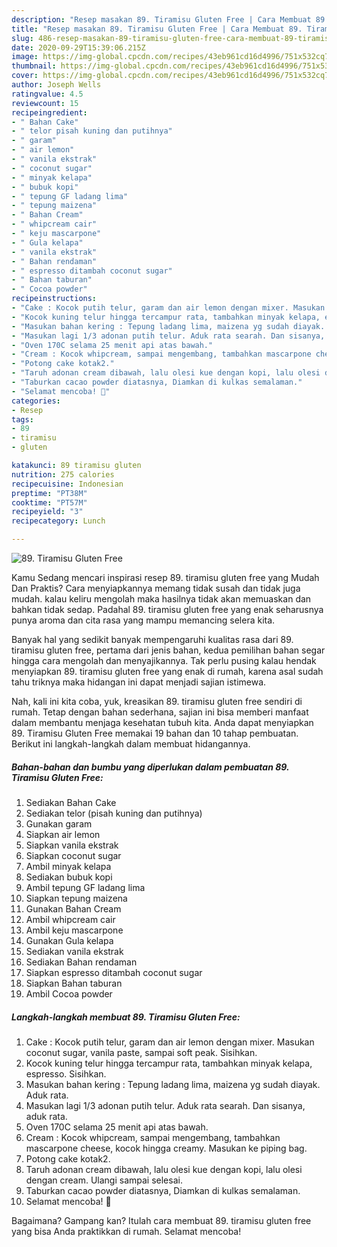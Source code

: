 ```yaml
---
description: "Resep masakan 89. Tiramisu Gluten Free | Cara Membuat 89. Tiramisu Gluten Free Yang Enak Banget"
title: "Resep masakan 89. Tiramisu Gluten Free | Cara Membuat 89. Tiramisu Gluten Free Yang Enak Banget"
slug: 486-resep-masakan-89-tiramisu-gluten-free-cara-membuat-89-tiramisu-gluten-free-yang-enak-banget
date: 2020-09-29T15:39:06.215Z
image: https://img-global.cpcdn.com/recipes/43eb961cd16d4996/751x532cq70/89-tiramisu-gluten-free-foto-resep-utama.jpg
thumbnail: https://img-global.cpcdn.com/recipes/43eb961cd16d4996/751x532cq70/89-tiramisu-gluten-free-foto-resep-utama.jpg
cover: https://img-global.cpcdn.com/recipes/43eb961cd16d4996/751x532cq70/89-tiramisu-gluten-free-foto-resep-utama.jpg
author: Joseph Wells
ratingvalue: 4.5
reviewcount: 15
recipeingredient:
- " Bahan Cake"
- " telor pisah kuning dan putihnya"
- " garam"
- " air lemon"
- " vanila ekstrak"
- " coconut sugar"
- " minyak kelapa"
- " bubuk kopi"
- " tepung GF ladang lima"
- " tepung maizena"
- " Bahan Cream"
- " whipcream cair"
- " keju mascarpone"
- " Gula kelapa"
- " vanila ekstrak"
- " Bahan rendaman"
- " espresso ditambah coconut sugar"
- " Bahan taburan"
- " Cocoa powder"
recipeinstructions:
- "Cake : Kocok putih telur, garam dan air lemon dengan mixer. Masukan coconut sugar, vanila paste, sampai soft peak. Sisihkan."
- "Kocok kuning telur hingga tercampur rata, tambahkan minyak kelapa, espresso. Sisihkan."
- "Masukan bahan kering : Tepung ladang lima, maizena yg sudah diayak. Aduk rata."
- "Masukan lagi 1/3 adonan putih telur. Aduk rata searah. Dan sisanya, aduk rata."
- "Oven 170C selama 25 menit api atas bawah."
- "Cream : Kocok whipcream, sampai mengembang, tambahkan mascarpone cheese, kocok hingga creamy. Masukan ke piping bag."
- "Potong cake kotak2."
- "Taruh adonan cream dibawah, lalu olesi kue dengan kopi, lalu olesi dengan cream. Ulangi sampai selesai."
- "Taburkan cacao powder diatasnya, Diamkan di kulkas semalaman."
- "Selamat mencoba! 🤩"
categories:
- Resep
tags:
- 89
- tiramisu
- gluten

katakunci: 89 tiramisu gluten 
nutrition: 275 calories
recipecuisine: Indonesian
preptime: "PT38M"
cooktime: "PT57M"
recipeyield: "3"
recipecategory: Lunch

---
```



![89. Tiramisu Gluten Free](https://img-global.cpcdn.com/recipes/43eb961cd16d4996/751x532cq70/89-tiramisu-gluten-free-foto-resep-utama.jpg)

Kamu Sedang mencari inspirasi resep 89. tiramisu gluten free yang Mudah Dan Praktis? Cara menyiapkannya memang tidak susah dan tidak juga mudah. kalau keliru mengolah maka hasilnya tidak akan memuaskan dan bahkan tidak sedap. Padahal 89. tiramisu gluten free yang enak seharusnya punya aroma dan cita rasa yang mampu memancing selera kita.



Banyak hal yang sedikit banyak mempengaruhi kualitas rasa dari 89. tiramisu gluten free, pertama dari jenis bahan, kedua pemilihan bahan segar hingga cara mengolah dan menyajikannya. Tak perlu pusing kalau hendak menyiapkan 89. tiramisu gluten free yang enak di rumah, karena asal sudah tahu triknya maka hidangan ini dapat menjadi sajian istimewa.


Nah, kali ini kita coba, yuk, kreasikan 89. tiramisu gluten free sendiri di rumah. Tetap dengan bahan sederhana, sajian ini bisa memberi manfaat dalam membantu menjaga kesehatan tubuh kita. Anda dapat menyiapkan 89. Tiramisu Gluten Free memakai 19 bahan dan 10 tahap pembuatan. Berikut ini langkah-langkah dalam membuat hidangannya.

<!--inarticleads1-->

##### Bahan-bahan dan bumbu yang diperlukan dalam pembuatan 89. Tiramisu Gluten Free:

1. Sediakan  Bahan Cake
1. Sediakan  telor (pisah kuning dan putihnya)
1. Gunakan  garam
1. Siapkan  air lemon
1. Siapkan  vanila ekstrak
1. Siapkan  coconut sugar
1. Ambil  minyak kelapa
1. Sediakan  bubuk kopi
1. Ambil  tepung GF ladang lima
1. Siapkan  tepung maizena
1. Gunakan  Bahan Cream
1. Ambil  whipcream cair
1. Ambil  keju mascarpone
1. Gunakan  Gula kelapa
1. Sediakan  vanila ekstrak
1. Sediakan  Bahan rendaman
1. Siapkan  espresso ditambah coconut sugar
1. Siapkan  Bahan taburan
1. Ambil  Cocoa powder




<!--inarticleads2-->

##### Langkah-langkah membuat 89. Tiramisu Gluten Free:

1. Cake : Kocok putih telur, garam dan air lemon dengan mixer. Masukan coconut sugar, vanila paste, sampai soft peak. Sisihkan.
1. Kocok kuning telur hingga tercampur rata, tambahkan minyak kelapa, espresso. Sisihkan.
1. Masukan bahan kering : Tepung ladang lima, maizena yg sudah diayak. Aduk rata.
1. Masukan lagi 1/3 adonan putih telur. Aduk rata searah. Dan sisanya, aduk rata.
1. Oven 170C selama 25 menit api atas bawah.
1. Cream : Kocok whipcream, sampai mengembang, tambahkan mascarpone cheese, kocok hingga creamy. Masukan ke piping bag.
1. Potong cake kotak2.
1. Taruh adonan cream dibawah, lalu olesi kue dengan kopi, lalu olesi dengan cream. Ulangi sampai selesai.
1. Taburkan cacao powder diatasnya, Diamkan di kulkas semalaman.
1. Selamat mencoba! 🤩




Bagaimana? Gampang kan? Itulah cara membuat 89. tiramisu gluten free yang bisa Anda praktikkan di rumah. Selamat mencoba!
